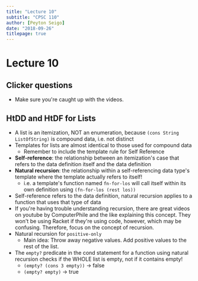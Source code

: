 ```yaml
---
title: "Lecture 10"
subtitle: "CPSC 110"
author: [Peyton Seigo]
date: "2018-09-26"
titlepage: true
---
```


# Lecture 10

## Clicker questions

- Make sure you're caught up with the videos.

## HtDD and HtDF for Lists

- A list is an itemization, NOT an enumeration, because `(cons String ListOfString)` is compound data, i.e. not distinct
- Templates for lists are almost identical to those used for compound data
  - Remember to include the template rule for Self Reference
- **Self-reference**: the relationship between an itemization's case that refers to the data definition itself and the data definition
- **Natural recursion**: the relationship within a self-referencing data type's template where the template actually refers to itself!
  - i.e. a template's function named `fn-for-los` will call itself within its own definition using `(fn-for-los (rest los))`
- Self-reference refers to the data definition, natural recursion applies to a function that uses that type of data
- If you're having trouble understanding recursion, there are great videos on youtube by ComputerPhile and the like explaining this concept. They won't be using Racket if they're using code, however, which may be confusing. Therefore, focus on the concept of recursion.
- Natural recursion for `positive-only`
  - Main idea: Throw away negative values. Add positive values to the rest of the list.
- The `empty?` predicate in the cond statement for a function using natural recursion checks if the WHOLE list is empty, not if it contains empty!
  - `(empty? (cons 3 empty))` -> false
  - `(empty? empty)` -> true
